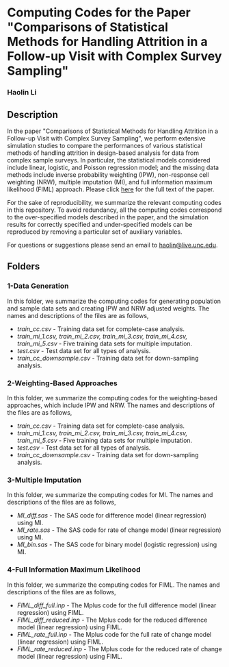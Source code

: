 # Computing Codes for the Paper "Comparisons of Statistical Methods for Handling Attrition in a Follow-up Visit with Complex Survey Sampling"
### Haolin Li

## Description

In the paper "Comparisons of Statistical Methods for Handling Attrition in a Follow-up Visit with Complex Survey Sampling", we perform extensive simulation studies to compare the performances of various statistical methods of handling attrition in design-based analysis for data from complex sample surveys. In particular, the statistical models considered include linear, logistic, and Poisson regression model; and the missing data methods include inverse probability weighting (IPW), non-response cell weighting (NRW), multiple imputation (MI), and full information maximum likelihood (FIML) approach. Please click [here](https://www.google.com) for the full text of the paper.

For the sake of reproducibility, we summarize the relevant computing codes in this repository. To avoid redundancy, all the computing codes correspond to the over-specified models described in the paper, and the simulation results for correctly specified and under-specified models can be reproduced by removing a particular set of auxiliary variables.

For questions or suggestions please send an email to haolin@live.unc.edu.

## Folders 

### 1-Data Generation

In this folder, we summarize the computing codes for generating population and sample data sets and creating IPW and NRW adjusted weights. The names and descriptions of the files are as follows,

* *train_cc.csv* - Training data set for complete-case analysis.
* *train_mi_1.csv, train_mi_2.csv, train_mi_3.csv, train_mi_4.csv, train_mi_5.csv* - Five training data sets for multiple imputation.
* *test.csv* - Test data set for all types of analysis.
* *train_cc_downsample.csv* - Training data set for down-sampling analysis.

### 2-Weighting-Based Approaches

In this folder, we summarize the computing codes for the weighting-based approaches, which include IPW and NRW. The names and descriptions of the files are as follows,

* *train_cc.csv* - Training data set for complete-case analysis.
* *train_mi_1.csv, train_mi_2.csv, train_mi_3.csv, train_mi_4.csv, train_mi_5.csv* - Five training data sets for multiple imputation.
* *test.csv* - Test data set for all types of analysis.
* *train_cc_downsample.csv* - Training data set for down-sampling analysis.

### 3-Multiple Imputation

In this folder, we summarize the computing codes for MI. The names and descriptions of the files are as follows,

* *MI_diff.sas* - The SAS code for difference model (linear regression) using MI. 
* *MI_rate.sas* - The SAS code for rate of change model (linear regression) using MI. 
* *MI_bin.sas* - The SAS code for binary model (logistic regression) using MI. 

### 4-Full Information Maximum Likelihood 

In this folder, we summarize the computing codes for FIML. The names and descriptions of the files are as follows,

* *FIML_diff_full.inp* - The Mplus code for the full difference model (linear regression) using FIML.
* *FIML_diff_reduced.inp* - The Mplus code for the reduced difference model (linear regression) using FIML.
* *FIML_rate_full.inp* - The Mplus code for the full rate of change model (linear regression) using FIML.
* *FIML_rate_reduced.inp* - The Mplus code for the reduced rate of change model (linear regression) using FIML.



